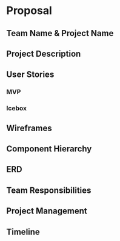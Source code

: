 # Proposal

## Team Name & Project Name

## Project Description

## User Stories

### MVP

### Icebox

## Wireframes

## Component Hierarchy



## ERD

## Team Responsibilities

## Project Management

## Timeline
